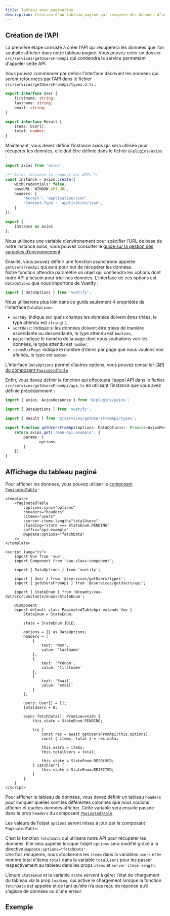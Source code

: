 ```yaml
---
title: Tableau avec pagination
description: Création d’un tableau paginé qui récupère des données d’une API.
---
```


## Création de l’API

La première étape consiste à créer l’API qui récupèrera les données que l’on souhaite afficher dans notre tableau paginé. Vous pouvez créer un dossier `src/services/getUsersFromApi` qui contiendra le service permettant d'appeler cette API.

Vous pouvez commencer par définir l’interface décrivant les données qui seront retournées par l'API dans le fichier `src/services/getUsersFromApi/types.d.ts` :

```ts
export interface User {
	firstname: string;
	lastname: string;
	email: string;
}

export interface Result {
	items: User[];
	total: number;
}
```

Maintenant, vous devez définir l’instance axios qui sera utilisée pour récupérer les données, elle doit être définie dans le fichier `@/plugins/axios` :

```ts
import axios from 'axios';

/** Axios instance to request our APIs */
const instance = axios.create({
	withCredentials: false,
	baseURL: WINDOW.API_URL,
	headers: {
		'Accept': 'application/json',
		'Content-Type': 'application/json',
	}
});

export {
	instance as axios
};
```

<doc-alert type="info">

Nous utilisons une variable d’environement pour spécifier l’URL de base de notre instance axios, vous pouvez consulter le [guide sur la gestion des variables d’environnement](/guides/variables-environnement).

</doc-alert>

Ensuite, vous pouvez définir une fonction asynchrone appelée `getUsersFromApi` qui aura pour but de récupérer les données.<br>
Notre fonction attendra paramètre un objet qui contiendra les options dont notre API a besoin pour trier nos données. L’interface de ces options est `DataOptions` que nous importons de Vuetify :

```ts
import { DataOptions } from 'vuetify';
```

Nous utiliserons plus loin dans ce guide seulement 4 propriétés de l’interface `DataOptions`:

- `sortBy`: indique sur quels champs les données doivent êtres triées, le type attendu est `string[]`,
- `sortDesc`: indique si les données doivent être triées de manière ascendante ou descendante, le type attendu est `boolean`,
- `page`: indique le numéro de la page dont nous souhaitons voir les données, le type attendu est `number`,
- `itemsPerPage`: indique le nombre d’items par page que nous voulons voir afichés, le type est `number`.

<doc-alert type="info">

L’interface `DataOptions` permet d’autres options, vous pouvez consulter [l’API du composant `PaginatedTable`](/composants/paginated-table#section/api)

</doc-alert>

Enfin, vous devez définir la fonction qui effectuera l'appel API dans le fichier `src/services/getUsersFromApi/api.ts` en utilisant l’instance que vous avez définie précédemment :

```ts
import { axios, AxiosResponse } from '@/plugins/axios';

import { DataOptions } from 'vuetify';

import { Result } from '@/services/getUsersFromApi/types';

export function getUsersFromApi(options: DataOptions): Promise<AxiosResponse<Result>> {
	return axios.get('/mon-api.example', {
		params: {
			...options
		}
	});
}
```

## Affichage du tableau paginé

Pour afficher les données, vous pouvez utiliser le [composant `PaginatedTable`](/composants/paginated-table) :

```vue
<template>
	<PaginatedTable
		:options.sync="options"
		:headers="headers"
		:items="users"
		:server-items-length="totalUsers"
		:loading="state === StateEnum.PENDING"
		suffix="api-example"
		@update:options="fetchData"
	/>
</template>

<script lang="ts">
	import Vue from 'vue';
	import Component from 'vue-class-component';

	import { DataOptions } from 'vuetify';

	import { User } from '@/services/getUsers/types';
	import { getUsersFromApi } from '@/services/getUsers/api';

	import { StateEnum } from '@cnamts/vue-dot/src/constants/enums/StateEnum';

	@Component
	export default class PaginatedTableApi extends Vue {
		StateEnum = StateEnum;

		state = StateEnum.IDLE;

		options = {} as DataOptions;
		headers = [
			{
				text: 'Nom',
				value: 'lastname'
			},
			{
				text: 'Prénom',
				value: 'firstname'
			},
			{
				text: 'Email',
				value: 'email'
			}
		];

		users: User[] = [];
		totalUsers = 0;

		async fetchData(): Promise<void> {
			this.state = StateEnum.PENDING;

			try {
				const res = await getUsersFromApi(this.options);
				const { items, total } = res.data;

				this.users = items;
				this.totalUsers = total;

				this.state = StateEnum.RESOLVED;
			} catch(err) {
				this.state = StateEnum.REJECTED;
			}
		}
	}
</script>
```

Pour afficher le tableau de données, vous devez définir un tableau `headers` pour indiquer quelles sont les différentes colonnes que nous voulons afficher et quelles données afficher.
Cette variable sera ensuite passée dans la prop `headers` du composant [`PaginatedTable`](/composants/paginated-table#section/api).

Les valeurs de l’objet `options` seront mises à jour par le composant `PaginatedTable`.

C’est la fonction `fetchData` qui utilisera notre API pour récupérer les données. Elle sera appelée lorsque l’objet `options` sera modifié grâce à la directive `@update:options="fetchData"`.<br>
Une fois récupérés, nous stockerons les `items` dans la variables `users` et le nombre total d’items `total` dans la variable `totalUsers` pour les passer respectivement au tableau dans les props `items` et `server-items-length`.

L’enum `StateEnum` et la variable `state` servent à gérer l’état de chargement du tableau via la prop `loading`, qui active le chargement lorsque la fonction `fetchData` est appelée et ce tant qu’elle n’a pas reçu de réponse qu’il s’agisse de données ou d’une erreur.

## Exemple

<doc-example file="guides/paginated-table/usage"></doc-example>
